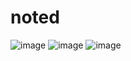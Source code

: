 # noted
![image](https://user-images.githubusercontent.com/120114728/236643862-478ee147-36d2-482d-a0ad-b39452b7d7ef.png)
![image](https://user-images.githubusercontent.com/120114728/236644016-23703c1a-bd16-4974-bba8-bf024a9417ce.png)
![image](https://user-images.githubusercontent.com/120114728/236643937-fe23038d-4679-4de4-9151-50f9907b8a42.png)
